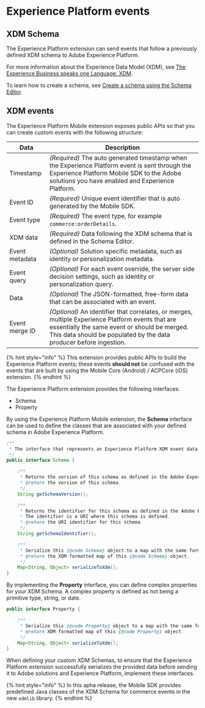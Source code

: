 # Experience Platform events

## XDM Schema

The Experience Platform extension can send events that follow a previously defined XDM schema to Adobe Experience Platform. 

For more information about the Experience Data Model (XDM), see [The Experience Business speaks one Language: XDM](https://www.adobe.io/open/standards/xdm.html).

To learn how to create a schema, see [Create a schema using the Schema Editor](https://www.adobe.io/apis/experienceplatform/home/tutorials/alltutorials.html#!api-specification/markdown/narrative/tutorials/schema_editor_tutorial/schema_editor_tutorial.md).

## XDM events

The Experience Platform Mobile extension exposes public APIs so that you can create custom events with the following structure:

| Data           | Description                                                  |
| -------------- | ------------------------------------------------------------ |
| Timestamp      | _(Required)_ The auto generated timestamp when the Experience Platform event is sent through the Experience Platform Mobile SDK to the Adobe solutions you have enabled and Experience Platform. |
| Event ID       | _(Required)_ Unique event identifier that is auto generated by the Mobile SDK. |
| Event type     | _(Required)_ The event type, for example `commerce:orderDetails`. |
| XDM data       | _(Required)_ Data following the XDM schema that is defined in the Schema Editor. |
| Event metadata | _(Optional)_ Solution specific metadata, such as identity or personalization metadata. |
| Event query    | _(Optional)_ For each event override, the server side decision settings, such as identity or personalization query. |
| Data           | _(Optional)_ The JSON-formatted, free-form data that can be associated with an event. |
| Event merge ID | _(Optional)_ An identifier that correlates, or merges, multiple Experience Platform events that are essentially the same event or should be merged. This data should be populated by the data producer before ingestion. |

{% hint style="info" %}
This extension provides public APIs to build the Experience Platform events; these events **should not** be confused with the events that are built by using the Mobile Core (Android) / ACPCore (iOS) extension.
{% endhint %}

The Experience Platform extension provides the following interfaces:

- Schema
- Property

By using the Experience Platform Mobile extension, the **Schema** interface can be used to define the classes that are associated with your defined schema in Adobe Experience Platform.

```java
/**
 * The interface that represents an Experience Platform XDM event data schema.
 */
public interface Schema {

    /**
     * Returns the version of this schema as defined in the Adobe Experience Platform.
     * @return the version of this schema.
     */
    String getSchemaVersion();

    /**
     * Returns the identifier for this schema as defined in the Adobe Experience Platform.
     * The identifier is a URI where this schema is defined.
     * @return the URI identifier for this schema.
     */
    String getSchemaIdentifier();

    /**
     * Serialize this {@code Schema} object to a map with the same format as its XDM schema.
     * @return the XDM-formatted map of this {@code Schema} object.
     */
    Map<String, Object> serializeToXdm();
}
```

By implementing the **Property** interface, you can define complex properties for your XDM Schema. A complex property is defined as not being a primitive type, string, or date.

```java
public interface Property {

    /**
     * Serialize this {@code Property} object to a map with the same format as its XDM schema.
     * @return XDM-formatted map of this {@code Property} object.
     */
    Map<String, Object> serializeToXdm();
}
```

When defining your custom XDM Schemas, to ensure that the Experience Platform extension successfully serializes the provided data before sending it to Adobe solutions and Experience Platform, implement these interfaces.

{% hint style="info" %}
In this apha release, the Mobile SDK provides predefined Java classes of the XDM Schema for commerce events in the new `xdmlib` library.
{% endhint %}




